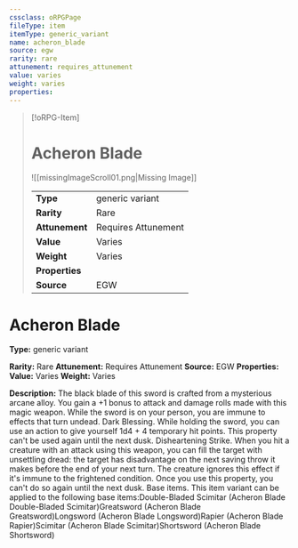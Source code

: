 ```yaml
---
cssclass: oRPGPage
fileType: item
itemType: generic_variant
name: acheron_blade
source: egw
rarity: rare
attunement: requires_attunement
value: varies
weight: varies
properties:
---
```

> [!oRPG-Item]
> # Acheron Blade
> ![[missingImageScroll01.png|Missing Image]]
>
> |  |   |
> |:--|---|
> |**Type** | generic variant |
> |**Rarity** | Rare |
> | **Attunement** | Requires Attunement |
> | **Value** | Varies |
>  | **Weight**| Varies |
>  |**Properties** |  |
> | **Source** | EGW |

#  Acheron Blade
**Type:** generic variant

**Rarity:** Rare
**Attunement:** Requires Attunement
**Source:** EGW
**Properties:**
**Value:** Varies
**Weight:** Varies

**Description:** The black blade of this sword is crafted from a mysterious arcane alloy. You gain a +1 bonus to attack and damage rolls made with this magic weapon. While the sword is on your person, you are immune to effects that turn undead. Dark Blessing. While holding the sword, you can use an action to give yourself 1d4 + 4 temporary hit points. This property can&#39;t be used again until the next dusk. Disheartening Strike. When you hit a creature with an attack using this weapon, you can fill the target with unsettling dread: the target has disadvantage on the next saving throw it makes before the end of your next turn. The creature ignores this effect if it&#39;s immune to the frightened condition. Once you use this property, you can&#39;t do so again until the next dusk. Base items. This item variant can be applied to the following base items:Double-Bladed Scimitar (Acheron Blade Double-Bladed Scimitar)Greatsword (Acheron Blade Greatsword)Longsword (Acheron Blade Longsword)Rapier (Acheron Blade Rapier)Scimitar (Acheron Blade Scimitar)Shortsword (Acheron Blade Shortsword)


